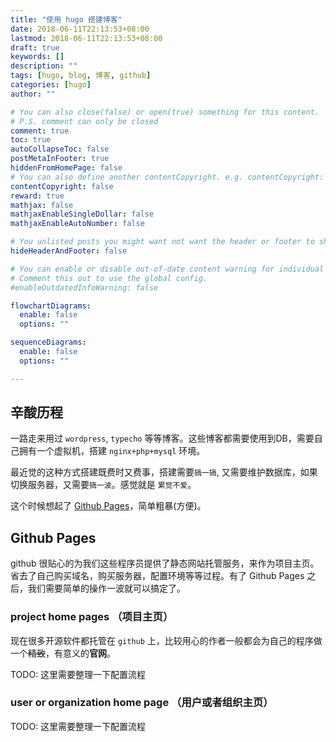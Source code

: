 ```yaml
---
title: "使用 hugo 搭建博客"
date: 2018-06-11T22:13:53+08:00
lastmod: 2018-06-11T22:13:53+08:00
draft: true
keywords: []
description: ""
tags: [hugo, blog, 博客, github]
categories: [hugo]
author: ""

# You can also close(false) or open(true) something for this content.
# P.S. comment can only be closed
comment: true
toc: true
autoCollapseToc: false
postMetaInFooter: true
hiddenFromHomePage: false
# You can also define another contentCopyright. e.g. contentCopyright: "This is another copyright."
contentCopyright: false
reward: true
mathjax: false
mathjaxEnableSingleDollar: false
mathjaxEnableAutoNumber: false

# You unlisted posts you might want not want the header or footer to show
hideHeaderAndFooter: false

# You can enable or disable out-of-date content warning for individual post.
# Comment this out to use the global config.
#enableOutdatedInfoWarning: false

flowchartDiagrams:
  enable: false
  options: ""

sequenceDiagrams: 
  enable: false
  options: ""

---
```


## 辛酸历程

一路走来用过 `wordpress`, `typecho` 等等博客。这些博客都需要使用到DB，需要自己拥有一个虚拟机，搭建 `nginx+php+mysql` 环境。

最近觉的这种方式搭建既费时又费事，搭建需要`搞一搞`, 又需要维护数据库，如果切换服务器，又需要`搞一波`。感觉就是 `累觉不爱`。

这个时候想起了 [Github Pages](https://pages.github.com/)，简单粗暴(方便)。

## Github Pages

github 很贴心的为我们这些程序员提供了静态网站托管服务，来作为项目主页。省去了自己购买域名，购买服务器，配置环境等等过程。有了 Github Pages 之后，我们需要简单的操作一波就可以搞定了。

### project home pages （项目主页）

现在很多开源软件都托管在 `github` 上，比较用心的作者一般都会为自己的程序做一个~~精致~~，有意义的**官网**。

TODO: 这里需要整理一下配置流程

### user or organization home page （用户或者组织主页）

TODO: 这里需要整理一下配置流程